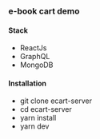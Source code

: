 ### e-book cart demo

#### Stack
- ReactJs
- GraphQL
- MongoDB

#### Installation
- git clone ecart-server
- cd ecart-server
- yarn install
- yarn dev
